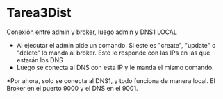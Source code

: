 # Tarea3Dist

Conexión entre admin y broker, luego admin y DNS1 LOCAL

- Al ejecutar el admin pide un comando. Si este es "create", "update" o "delete" lo manda al broker. Este le responde con las IPs en las que estarán los DNS
- Luego se conecta al DNS con esta IP y le manda el mismo comando.

*Por ahora, solo se conecta al DNS1, y todo funciona de manera local. El Broker en el puerto 9000 y el DNS en el 9001.
